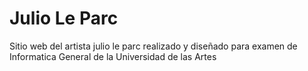 # Julio Le Parc

Sitio web del artista julio le parc realizado y diseñado para examen de Informatica General de la Universidad de las Artes
